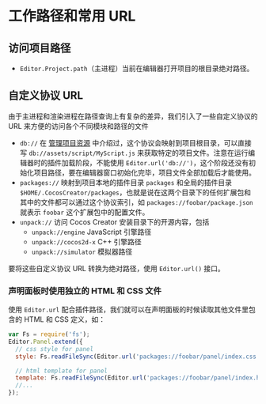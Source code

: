 # 工作路径和常用 URL

## 访问项目路径

- `Editor.Project.path`（主进程）当前在编辑器打开项目的根目录绝对路径。

## 自定义协议 URL

由于主进程和渲染进程在路径查询上有复杂的差异，我们引入了一些自定义协议的 URL 来方便的访问各个不同模块和路径的文件

- `db://` 在 [管理项目资源](asset-management.md) 中介绍过，这个协议会映射到项目根目录，可以直接写 `db://assets/script/MyScript.js` 来获取特定的项目文件。注意在运行编辑器时的插件加载阶段，不能使用 `Editor.url('db://')`，这个阶段还没有初始化项目路径，要在编辑器窗口初始化完毕，项目文件全部加载后才能使用。
- `packages://` 映射到项目本地的插件目录 `packages` 和全局的插件目录 `$HOME/.CocosCreator/packages`，也就是说在这两个目录下的任何扩展包和其中的文件都可以通过这个协议索引，如 `packages://foobar/package.json` 就表示 `foobar` 这个扩展包中的配置文件。
- `unpack://` 访问 Cocos Creator 安装目录下的开源内容，包括
  - `unpack://engine` JavaScript 引擎路径
  - `unpack://cocos2d-x` C++ 引擎路径
  - `unpack://simulator` 模拟器路径

要将这些自定义协议 URL 转换为绝对路径，使用 `Editor.url()` 接口。

### 声明面板时使用独立的 HTML 和 CSS 文件

使用 `Editor.url` 配合插件路径，我们就可以在声明面板的时候读取其他文件里包含的 HTML 和 CSS 定义，如：

```js
var Fs = require('fs');
Editor.Panel.extend({
  // css style for panel
  style: Fs.readFileSync(Editor.url('packages://foobar/panel/index.css', 'utf8')),

  // html template for panel
  template: Fs.readFileSync(Editor.url('packages://foobar/panel/index.html', 'utf8')),
  //...
});
```